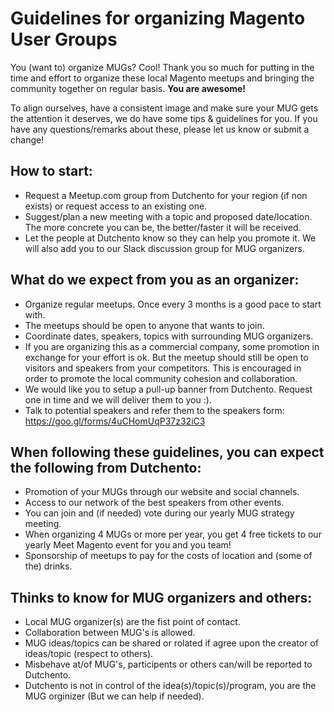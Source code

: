 # Guidelines for organizing Magento User Groups

You (want to) organize MUGs? Cool! Thank you so much for putting in the time and effort to organize these local Magento meetups and bringing the community together on regular basis. **You are awesome!**

To align ourselves, have a consistent image and make sure your MUG gets the attention it deserves, we do have some tips & guidelines for you. If you have any questions/remarks about these, please let us know or submit a change!

## How to start:
- Request a Meetup.com group from Dutchento for your region (if non exists) or request access to an existing one.
- Suggest/plan a new meeting with a topic and proposed date/location. The more concrete you can be, the better/faster it will be received.
- Let the people at Dutchento know so they can help you promote it. We will also add you to our Slack discussion group for MUG organizers.

## What do we expect from you as an organizer:
- Organize regular meetups. Once every 3 months is a good pace to start with.
- The meetups should be open to anyone that wants to join.
- Coordinate dates, speakers, topics with surrounding MUG organizers.
- If you are organizing this as a commercial company, some promotion in exchange for your effort is ok. But the meetup should still be open to visitors and speakers from your competitors. This is encouraged in order to promote the local community cohesion and collaboration.
- We would like you to setup a pull-up banner from Dutchento. Request one in time and we will deliver them to you :).
- Talk to potential speakers and refer them to the speakers form: https://goo.gl/forms/4uCHomUqP37z32iC3

## When following these guidelines, you can expect the following from Dutchento:
- Promotion of your MUGs through our website and social channels.
- Access to our network of the best speakers from other events.
- You can join and (if needed) vote during our yearly MUG strategy meeting.
- When organizing 4 MUGs or more per year, you get 4 free tickets to our yearly Meet Magento event for you and you team!
- Sponsorship of meetups to pay for the costs of location and (some of the) drinks.

## Thinks to know for MUG organizers and others:
- Local MUG organizer(s) are the fist point of contact.
- Collaboration between MUG's is allowed.
- MUG ideas/topics can be shared or rolated if agree upon the creator of ideas/topic (respect to others).
- Misbehave at/of MUG's, participents or others can/will be reported to Dutchento.
- Dutchento is not in control of the idea(s)/topic(s)/program, you are the MUG orginizer (But we can help if needed).
